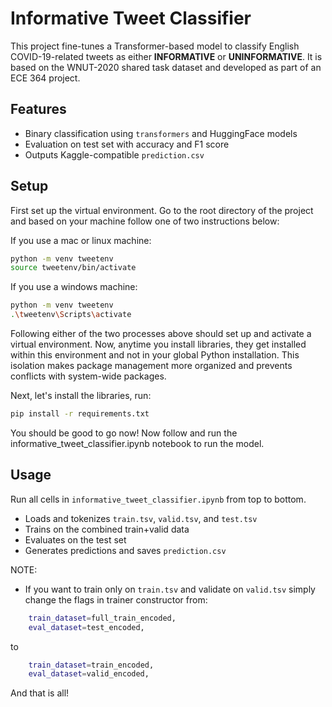 # Informative Tweet Classifier

This project fine-tunes a Transformer-based model to classify English COVID-19-related tweets as either **INFORMATIVE** or **UNINFORMATIVE**. It is based on the WNUT-2020 shared task dataset and developed as part of an ECE 364 project.

## Features

- Binary classification using `transformers` and HuggingFace models
- Evaluation on test set with accuracy and F1 score
- Outputs Kaggle-compatible `prediction.csv`

## Setup

First set up the virtual environment. Go to the root directory of the project
and based on your machine follow one of two instructions below:

If you use a mac or linux machine:

```bash
python -m venv tweetenv
source tweetenv/bin/activate
```

If you use a windows machine:
```bash
python -m venv tweetenv
.\tweetenv\Scripts\activate
```

Following either of the two processes above should set up and activate a virtual environment. Now, anytime you install libraries, they get installed within this environment and not in your global Python installation. This isolation makes package management more organized and prevents conflicts with system-wide packages.

Next, let's install the libraries, run:

```bash
pip install -r requirements.txt
```
You should be good to go now! Now follow and run the informative_tweet_classifier.ipynb notebook to run the model.

## Usage

Run all cells in ```informative_tweet_classifier.ipynb``` from top to bottom.
- Loads and tokenizes `train.tsv`, `valid.tsv`, and `test.tsv`
- Trains on the combined train+valid data
- Evaluates on the test set
- Generates predictions and saves `prediction.csv`

NOTE:

- If you want to train only on `train.tsv` and validate on `valid.tsv` simply change the flags in trainer constructor from:

```bash
    train_dataset=full_train_encoded,
    eval_dataset=test_encoded,
```

to 

```bash
    train_dataset=train_encoded,
    eval_dataset=valid_encoded,
```

And that is all! 
